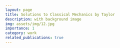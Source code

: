 ```yaml
---
layout: page
title: Solutions to Classical Mechanics by Taylor
description: with background image
img: assets/img/12.jpg
importance: 1
category: work
related_publications: true
---
```




